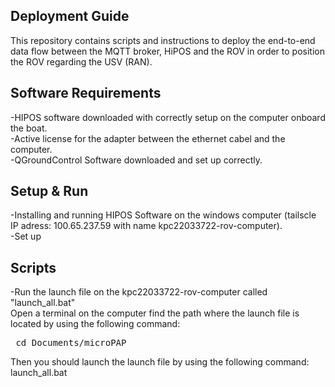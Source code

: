 ## Deployment Guide
This repository contains scripts and instructions to deploy the end-to-end data flow between the MQTT broker, HiPOS and the ROV in order to position the ROV regarding the USV (RAN).    

## Software Requirements  
-HIPOS software downloaded with correctly setup on the computer onboard the boat.  
-Active license for the adapter between the ethernet cabel and the computer.  
-QGroundControl Software downloaded and set up correctly.   

## Setup & Run  
-Installing and running HIPOS Software on the windows computer (tailscle IP adress: 100.65.237.59 with name kpc22033722-rov-computer).  
-Set up  

## Scripts  
-Run the launch file on the kpc22033722-rov-computer called "launch_all.bat"  
Open a terminal on the computer find the path where the launch file is located by using the following command:  
<pre> cd Documents/microPAP </pre>

Then you should launch the launch file by using the following command:  
launch_all.bat  
